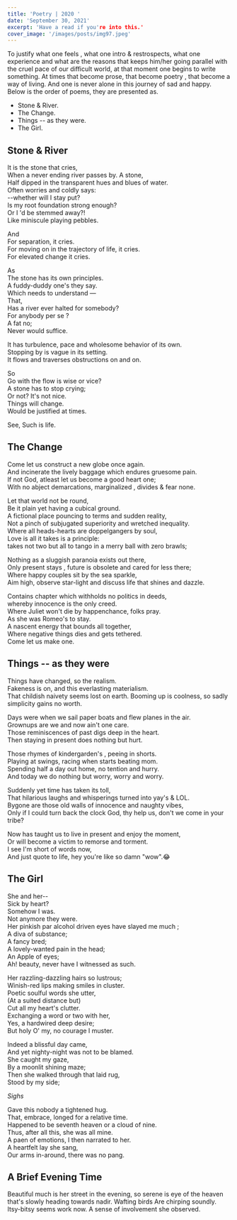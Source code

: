 ```yaml
---
title: 'Poetry | 2020 '
date: 'September 30, 2021'
excerpt: 'Have a read if you're into this.'
cover_image: '/images/posts/img97.jpeg'
---
```



To justify what one feels , what one intro & restrospects, what one experience and what are the reasons that keeps him/her going parallel with the cruel pace of our difficult world, at that moment one begins to write something. At times that become prose, that become poetry , that become a way of living. And one is never alone in this journey of sad and happy. Below is the order of poems, they are presented as.   

- Stone & River.
- The Change.
- Things -- as they were.
- The Girl.

## Stone & River


It is the stone that cries, </br>
When a never ending river passes by.
A stone,</br> 
Half dipped in the transparent hues and blues of water.</br> 
Often worries and coldly says:</br>
--whether will I stay put?</br>
Is my root foundation strong enough? </br>
Or I &apos;d be stemmed away?!</br>
Like miniscule playing pebbles.</br>

And</br> 
For separation, it cries.</br>
For moving on in the trajectory of life, it cries.</br> 
For elevated change it cries.</br>

As</br>
The stone has its own principles.</br>
A fuddy-duddy one&apos;s they say.</br> 
Which needs to understand —</br>
That,</br> 
Has a river ever halted for somebody? </br>
For anybody per se ?</br>
A fat no;</br> 
Never would suffice.</br>

It has turbulence, pace and wholesome behavior of its own.</br> 
Stopping by is vague in its setting.</br>
It flows and traverses obstructions on and on.</br> 

So</br>
Go with the flow is wise or vice?</br>
A stone has to stop crying;</br>
Or not? It&apos;s not nice.</br>
Things will change.</br>
Would be justified at times.</br> 

See, Such is life.</br> 


## The Change

Come let us construct a new globe once again.</br> 
And incinerate the lively baggage which endures gruesome pain.</br> 
If not God, atleast let us become a good heart one;</br>
With no abject demarcations, marginalized , divides & fear none.</br>

Let that world not be round,</br>
Be it plain yet having a cubical ground.</br> 
A fictional place pouncing to terms and sudden reality,</br> 
Not a pinch of subjugated superiority and wretched inequality.</br> 
Where all heads-hearts are doppelgangers by soul,</br>
Love is all it takes is a principle:</br>
takes not two but all to tango in a merry ball with zero brawls;</br>

Nothing as a sluggish paranoia exists out there,</br> 
Only present stays , future is obsolete and cared for less there;</br>
Where happy couples sit by the sea sparkle,</br>
Aim high, observe star-light and discuss life that shines and dazzle.</br>

Contains chapter which withholds no politics in deeds,</br>
whereby innocence is the only creed.</br>
Where Juliet won&apos;t die by happenchance, folks pray.</br> 
As she was Romeo&apos;s to stay.</br> 
A nascent energy that bounds all together,</br> 
Where negative things dies and gets tethered.</br> 
Come let us make one.</br>


## Things -- as they were

Things have changed, so the realism.</br> 
Fakeness is on, and this everlasting materialism.</br>
That childish naivety seems lost on earth. 
Booming up is coolness, so sadly simplicity gains no worth.</br> 

Days were when we sail paper boats and flew planes in the air.</br> 
Grownups are we and now ain't one care.</br>
Those reminiscences of past digs deep in the heart.</br>
Then staying in present does nothing but hurt.</br>


Those rhymes of kindergarden&apos;s , peeing in shorts.</br>
Playing at swings, racing when starts beating mom.</br> 
Spending half a day out home, no tention and hurry.</br> 
And today we do nothing but worry, worry and worry.</br> 

Suddenly yet time has taken its toll,</br> 
That hilarious laughs and whisperings turned into yay&apos;s & LOL.</br>
Bygone are those old walls of innocence and naughty vibes,</br> 
Only if I could turn back the clock God, thy help us, don&apos;t we come in your tribe?</br>

Now has taught us to live in present and enjoy the moment,</br>
Or will become a victim to remorse and torment.</br>
I see I&apos;m short of words now,</br>
And just quote to life, hey you&apos;re like so damn "wow".😂</br>

##  The Girl

She and her--</br>
Sick by heart? </br>
Somehow I was.</br>
Not anymore they were.</br>
Her pinkish par alcohol driven eyes have slayed me much ;</br>
A diva of substance; </br>
A fancy bred;</br>
A lovely-wanted pain in the head;</br>
An Apple of eyes;</br>
Ah! beauty, never have I witnessed as such.</br>

Her razzling-dazzling hairs so lustrous;</br>
Winish-red lips making smiles in cluster.</br>
Poetic soulful words she utter,</br>
(At a suited distance but)</br> 
Cut all my heart&apos;s clutter.</br>
Exchanging a word or two with her, </br>
Yes, a hardwired deep desire;</br>
But holy O&apos; my, no courage I muster.</br> 

Indeed a blissful day came,</br> 
And yet nighty-night was not to be blamed.</br> 
She caught my gaze,</br> 
By a moonlit shining maze;</br>
Then she walked through that laid rug,</br> 
Stood by my side;</br>

*Sighs*</br>

Gave this nobody a tightened hug.</br>
That, embrace, longed for a relative time.</br> 
Happened to be seventh heaven or a cloud of nine.</br>
Thus, after all this, she was all mine.</br> 
A paen of emotions, I then narrated to her.</br>
A heartfelt lay she sang,</br> 
Our arms in-around, there was no pang.</br>



## A Brief Evening Time

Beautiful much is her street in the evening, so serene is eye of the heaven that&apos;s slowly heading towards nadir. Wafting birds Are chirping soundly. Itsy-bitsy seems work now. A sense of involvement she observed.


